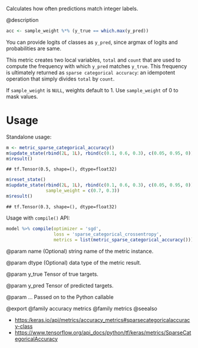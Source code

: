 Calculates how often predictions match integer labels.

@description

```r
acc <- sample_weight %*% (y_true == which.max(y_pred))
```

You can provide logits of classes as `y_pred`, since argmax of
logits and probabilities are same.

This metric creates two local variables, `total` and `count` that are used
to compute the frequency with which `y_pred` matches `y_true`. This
frequency is ultimately returned as `sparse categorical accuracy`: an
idempotent operation that simply divides `total` by `count`.

If `sample_weight` is `NULL`, weights default to 1.
Use `sample_weight` of 0 to mask values.

# Usage
Standalone usage:


```r
m <- metric_sparse_categorical_accuracy()
m$update_state(rbind(2L, 1L), rbind(c(0.1, 0.6, 0.3), c(0.05, 0.95, 0)))
m$result()
```

```
## tf.Tensor(0.5, shape=(), dtype=float32)
```


```r
m$reset_state()
m$update_state(rbind(2L, 1L), rbind(c(0.1, 0.6, 0.3), c(0.05, 0.95, 0)),
               sample_weight = c(0.7, 0.3))
m$result()
```

```
## tf.Tensor(0.3, shape=(), dtype=float32)
```

Usage with `compile()` API:


```r
model %>% compile(optimizer = 'sgd',
                  loss = 'sparse_categorical_crossentropy',
                  metrics = list(metric_sparse_categorical_accuracy()))
```

@param name
(Optional) string name of the metric instance.

@param dtype
(Optional) data type of the metric result.

@param y_true
Tensor of true targets.

@param y_pred
Tensor of predicted targets.

@param ...
Passed on to the Python callable

@export
@family accuracy metrics
@family metrics
@seealso
+ <https:/keras.io/api/metrics/accuracy_metrics#sparsecategoricalaccuracy-class>
+ <https://www.tensorflow.org/api_docs/python/tf/keras/metrics/SparseCategoricalAccuracy>

